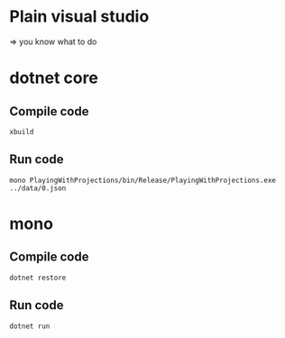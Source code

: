 # Plain visual studio
=> you know what to do

# dotnet core
## Compile code
`xbuild`

## Run code
`mono PlayingWithProjections/bin/Release/PlayingWithProjections.exe ../data/0.json`

# mono
## Compile code
`dotnet restore`

## Run code
`dotnet run`
